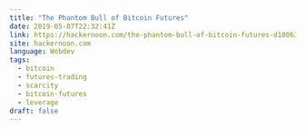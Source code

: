 ```yaml
---
title: "The Phantom Bull of Bitcoin Futures"
date: 2019-05-07T22:32:41Z
link: https://hackernoon.com/the-phantom-bull-of-bitcoin-futures-d18063a69974?source=rss----3a8144eabfe3---4&utm_medium=RSS&utm_source=news.12bit.vn
site: hackernoon.com
language: Webdev
tags:
  - bitcoin
  - futures-trading
  - scarcity
  - bitcoin-futures
  - leverage
draft: false
---
```

